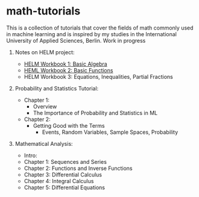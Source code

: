 # math-tutorials
This is a collection of tutorials that cover the fields of math commonly used in machine learning and is inspired by my studies in the International University of Applied Sciences, Berlin. Work in progress


1) Notes on HELM project:
   - [HELM Workbook 1: Basic Algebra](helm_1_basic_algebra.ipynb)
   - [HEML Workbook 2: Basic Functions](helm_2_basic_functions.ipynb)
   - HELM Workbook 3: Equations, Inequalities, Partial Fractions

2) Probability and Statistics Tutorial:
   - Chapter 1:
      - Overview
      - The Importance of Probability and Statistics in ML
   - Chapter 2:
      - Getting Good with the Terms
        - Events, Random Variables, Sample Spaces, Probability
3) Mathematical Analysis:
   - Intro:
   - Chapter 1: Sequences and Series
   - Chapter 2: Functions and Inverse Functions
   - Chapter 3: Differential Calculus
   - Chapter 4: Integral Calculus
   - Chapter 5: Differential Equations
   
